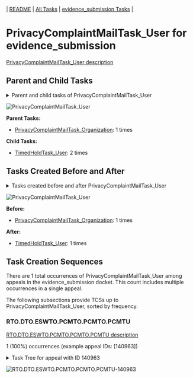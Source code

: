 <!-- DO NOT EDIT THIS FILE.  This file is autogenerated. -->
| [README](../README.md) | [All Tasks](../alltasks.md) | [evidence_submission Tasks](tasklist.md) |

# PrivacyComplaintMailTask_User for evidence_submission

[PrivacyComplaintMailTask_User description](../descr/PrivacyComplaintMailTask_User.md)

## Parent and Child Tasks

<details><summary markdown='span'>Parent and child tasks of PrivacyComplaintMailTask_User
</summary>

```
digraph G {
rankdir=LR;
node [shape=box]
"PrivacyComplaintMailTask_User" -> "TimedHoldTask_User" [label=2]
"PrivacyComplaintMailTask_Organization" -> "PrivacyComplaintMailTask_User" [label=1]
}
```
</details>

![PrivacyComplaintMailTask_User](dot/PrivacyComplaintMailTask_User-parentchild.dot.png)

**Parent Tasks:**

   * [PrivacyComplaintMailTask_Organization](PrivacyComplaintMailTask_Organization.md): 1 times

**Child Tasks:**

   * [TimedHoldTask_User](TimedHoldTask_User.md): 2 times

## Tasks Created Before and After

<details><summary markdown='span'>Tasks created before and after PrivacyComplaintMailTask_User</summary>

```
digraph G {
rankdir=LR;

"PrivacyComplaintMailTask_User" -> "TimedHoldTask_User" [label=1]
"PrivacyComplaintMailTask_Organization" -> "PrivacyComplaintMailTask_User" [label=1]
}
```
</details>

![PrivacyComplaintMailTask_User](dot/PrivacyComplaintMailTask_User.dot.png)

**Before:**

   * [PrivacyComplaintMailTask_Organization](PrivacyComplaintMailTask_Organization.md): 1 times

**After:**

   * [TimedHoldTask_User](TimedHoldTask_User.md): 1 times

## Task Creation Sequences

There are 1 total occurrences of PrivacyComplaintMailTask_User among appeals in the evidence_submission docket.  This count includes multiple occurrences in a single appeal.

The following subsections provide TCSs up to PrivacyComplaintMailTask_User, sorted by frequency.

### RTO.DTO.ESWTO.PCMTO.PCMTO.PCMTU

[RTO.DTO.ESWTO.PCMTO.PCMTO.PCMTU description](../descr/RTO.DTO.ESWTO.PCMTO.PCMTO.PCMTU.md)

1 (100%) occurrences (example appeal IDs: [140963])

<details><summary markdown='span'>Task Tree for appeal with ID 140963</summary>

```
@startuml
skinparam {
  ObjectBorderColor #555
  ObjectBorderThickness 0
  ObjectFontStyle bold
  ObjectFontSize 14
  ObjectAttributeFontColor #333
  ObjectAttributeFontSize 12
}
  object 0.RootTask #8dd3c7 {
Organization
}
  object 1.DistributionTask #ffffb3 {
Organization
}
  object 2.EvidenceSubmissionWindowTask #fccde5 {
Organization
}
  object 3.PrivacyComplaintMailTask #9467bd {
Organization
}
  object 4.PrivacyComplaintMailTask #9467bd {
Organization
}
  object 5.PrivacyComplaintMailTask #9467bd {
User  <back:white>    </back>
}
  object 6.TimedHoldTask #fccde5 {
User
}
  object 7.EvidenceOrArgumentMailTask #ffffb3 {
Organization
}
  object 8.TimedHoldTask #fccde5 {
User
}
0.RootTask -- 1.DistributionTask
1.DistributionTask -- 2.EvidenceSubmissionWindowTask
1.DistributionTask -- 3.PrivacyComplaintMailTask
3.PrivacyComplaintMailTask -- 4.PrivacyComplaintMailTask
4.PrivacyComplaintMailTask -- 5.PrivacyComplaintMailTask
5.PrivacyComplaintMailTask -- 6.TimedHoldTask
0.RootTask -- 7.EvidenceOrArgumentMailTask
5.PrivacyComplaintMailTask -- 8.TimedHoldTask
@enduml
```
</details>

![RTO.DTO.ESWTO.PCMTO.PCMTO.PCMTU-140963](uml/RTO.DTO.ESWTO.PCMTO.PCMTO.PCMTU-140963.png)

